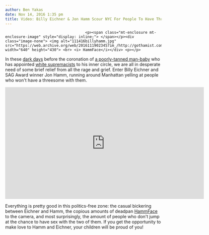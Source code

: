 ```yaml
---
author: Ben Yakas
date: Nov 14, 2016 1:35 pm
title: Video: Billy Eichner & Jon Hamm Scour NYC For People To Have Threesome With
---
```


	
										<p><span class="mt-enclosure mt-enclosure-image" style="display: inline;"> </span></p><div class="image-none"> <img alt="111416billyhamm.jpg" src="https://web.archive.org/web/20161119023457im_/http://gothamist.com/attachments/byakas/111416billyhamm.jpg" width="640" height="430"> <br> <i> HammFace</i></div> <p></p>

<p>In these <a href="https://web.archive.org/web/20161119023457/http://www.theonion.com/article/america-not-sure-it-will-have-enough-revulsion-and-54676">dark days</a> before the coronation of <a href="https://web.archive.org/web/20161119023457/https://www.washingtonpost.com/blogs/plum-line/wp/2016/11/14/the-trump-administration-hasnt-even-started-yet-and-its-already-a-fiasco/">a poorly-tanned man-baby</a> who has appointed <a href="https://web.archive.org/web/20161119023457/http://www.slate.com/articles/news_and_politics/politics/2016/11/donald_trump_s_pick_of_stephen_bannon_means_white_nationalism_is_coming.html">white supremacists</a> to his inner circle, we are all in desperate need of some brief relief from all the rage and grief. Enter Billy Eichner and SAG Award winner Jon Hamm, running around Manhattan yelling at people who won&apos;t have a threesome with them.</p>

<p><iframe width="640" height="360" src="https://web.archive.org/web/20161119023457if_/https://www.youtube.com/embed/dLpL-9M47SQ" frameborder="0" allowfullscreen></iframe></p>

<p>Everything is pretty good in this politics-free zone: the casual bickering between Eichner and Hamm, the copious amounts of deadpan <a href="https://web.archive.org/web/20161119023457/https://twitter.com/JoshKurp/status/798198094198358016">HammFace</a> to the camera, and most surprisingly, the amount of people who don&apos;t jump at the chance to have sex with the two of them. If you get the opportunity to make love to Hamm and Eichner, your children will be proud of you!  </p>					
										
									
				